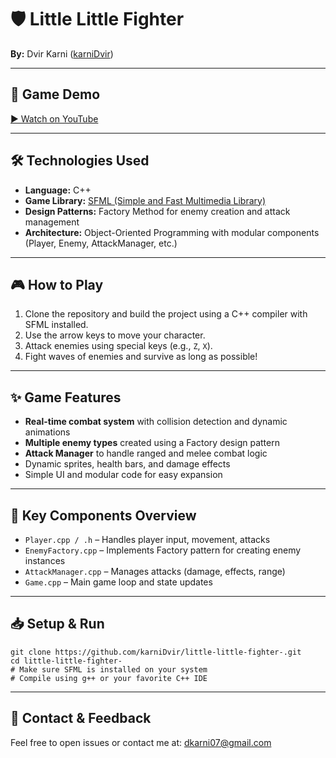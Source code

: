 <h1>🛡️ Little Little Fighter</h1>

<p><strong>By:</strong> Dvir Karni (<a href="https://github.com/karniDvir">karniDvir</a>)</p>

<hr />

<h2>🎥 Game Demo</h2>
<!-- Replace this with your actual YouTube video -->
<p><a href="https://www.youtube.com/watch?v=ii2Uxo9SRBw" target="_blank">▶ Watch on YouTube</a></p>
<hr />

<h2>🛠️ Technologies Used</h2>
<ul>
  <li><strong>Language:</strong> C++</li>
  <li><strong>Game Library:</strong> <a href="https://www.sfml-dev.org/" target="_blank">SFML (Simple and Fast Multimedia Library)</a></li>
  <li><strong>Design Patterns:</strong> Factory Method for enemy creation and attack management</li>
  <li><strong>Architecture:</strong> Object-Oriented Programming with modular components (Player, Enemy, AttackManager, etc.)</li>
</ul>

<hr />

<h2>🎮 How to Play</h2>
<ol>
  <li>Clone the repository and build the project using a C++ compiler with SFML installed.</li>
  <li>Use the arrow keys to move your character.</li>
  <li>Attack enemies using special keys (e.g., <code>Z</code>, <code>X</code>).</li>
  <li>Fight waves of enemies and survive as long as possible!</li>
</ol>

<hr />

<h2>✨ Game Features</h2>
<ul>
  <li><strong>Real-time combat system</strong> with collision detection and dynamic animations</li>
  <li><strong>Multiple enemy types</strong> created using a Factory design pattern</li>
  <li><strong>Attack Manager</strong> to handle ranged and melee combat logic</li>
  <li>Dynamic sprites, health bars, and damage effects</li>
  <li>Simple UI and modular code for easy expansion</li>
</ul>

<hr />

<h2>📁 Key Components Overview</h2>
<ul>
  <li><code>Player.cpp / .h</code> – Handles player input, movement, attacks</li>
  <li><code>EnemyFactory.cpp</code> – Implements Factory pattern for creating enemy instances</li>
  <li><code>AttackManager.cpp</code> – Manages attacks (damage, effects, range)</li>
  <li><code>Game.cpp</code> – Main game loop and state updates</li>
</ul>

<hr />

<h2>📥 Setup & Run</h2>
<pre><code>git clone https://github.com/karniDvir/little-little-fighter-.git
cd little-little-fighter-
# Make sure SFML is installed on your system
# Compile using g++ or your favorite C++ IDE
</code></pre>

<hr />

<h2>💬 Contact & Feedback</h2>
<p>Feel free to open issues or contact me at: <a href="mailto:karnidv@edu.hac.ac.il">dkarni07@gmail.com</a></p>
